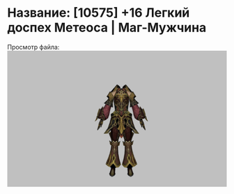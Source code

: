 # Название: [10575] +16 Легкий доспех Метеоса | Маг-Мужчина

Просмотр файла:
![p040030.png](p040030.png)